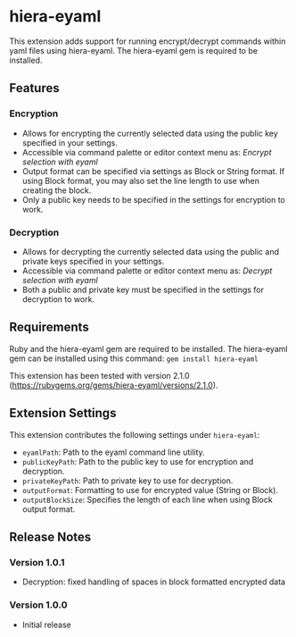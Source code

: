 # hiera-eyaml

This extension adds support for running encrypt/decrypt commands within yaml files using hiera-eyaml. The hiera-eyaml gem is required to be installed.

## Features

### Encryption

- Allows for encrypting the currently selected data using the public key specified in your settings.
- Accessible via command palette or editor context menu as: *Encrypt selection with eyaml*
- Output format can be specified via settings as Block or String format. If using Block format, you may also set the line length to use when creating the block.
- Only a public key needs to be specified in the settings for encryption to work.

### Decryption

- Allows for decrypting the currently selected data using the public and private keys specified in your settings.
- Accessible via command palette or editor context menu as: *Decrypt selection with eyaml*
- Both a public and private key must be specified in the settings for decryption to work.

## Requirements
Ruby and the hiera-eyaml gem are required to be installed. The hiera-eyaml gem can be installed using this command: `gem install hiera-eyaml`

This extension has been tested with version 2.1.0 (https://rubygems.org/gems/hiera-eyaml/versions/2.1.0).

## Extension Settings

This extension contributes the following settings under `hiera-eyaml`:
* `eyamlPath`: Path to the eyaml command line utility.
* `publicKeyPath`: Path to the public key to use for encryption and decryption.
* `privateKeyPath`: Path to private key to use for decryption.
* `outputFormat`: Formatting to use for encrypted value (String or Block).
* `outputBlockSize`: Specifies the length of each line when using Block output format.

## Release Notes

### Version 1.0.1

* Decryption: fixed handling of spaces in block formatted encrypted data

### Version 1.0.0

* Initial release
